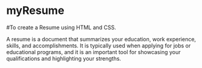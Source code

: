 # myResume

#To create a Resume using HTML and CSS. 

A resume is a document that summarizes your education, work experience, skills, and accomplishments. It is typically used when applying for jobs or educational programs, and it is an important tool for showcasing your qualifications and highlighting your strengths.
